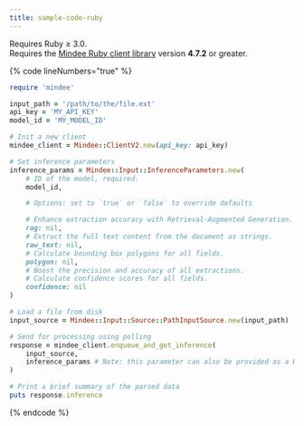 ```yaml
---
title: sample-code-ruby
---
```


Requires Ruby ≥ 3.0.\
Requires the [Mindee Ruby client library](https://rubygems.org/gems/mindee/versions/4.7.0.pre.rc1) version **4.7.2** or greater.

{% code lineNumbers="true" %}
```ruby
require 'mindee'

input_path = '/path/to/the/file.ext'
api_key = 'MY_API_KEY'
model_id = 'MY_MODEL_ID'

# Init a new client
mindee_client = Mindee::ClientV2.new(api_key: api_key)

# Set inference parameters
inference_params = Mindee::Input::InferenceParameters.new(
    # ID of the model, required.
    model_id,

    # Options: set to `true` or `false` to override defaults

    # Enhance extraction accuracy with Retrieval-Augmented Generation.
    rag: nil,
    # Extract the full text content from the document as strings.
    raw_text: nil,
    # Calculate bounding box polygons for all fields.
    polygon: nil,
    # Boost the precision and accuracy of all extractions.
    # Calculate confidence scores for all fields.
    confidence: nil
)

# Load a file from disk
input_source = Mindee::Input::Source::PathInputSource.new(input_path)

# Send for processing using polling
response = mindee_client.enqueue_and_get_inference(
    input_source,
    inference_params # Note: this parameter can also be provided as a Hash.
)

# Print a brief summary of the parsed data
puts response.inference
```
{% endcode %}
